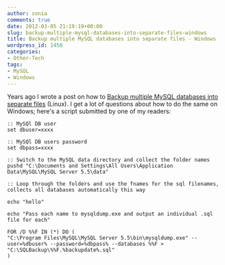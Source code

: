 ```yaml
---
author: sonia
comments: true
date: 2012-03-05 21:19:19+00:00
slug: backup-multiple-mysql-databases-into-separate-files-windows
title: Backup multiple MySQL databases into separate files - Windows
wordpress_id: 1450
categories:
- Other-Tech
tags:
- MySQL
- Windows
---
```


Years ago I wrote a post on how to [Backup multiple MySQL databases into separate files](http://blog.snowfrog.net/2005/11/16/backup-multiple-databases-into-separate-files/) (Linux). I get a lot of questions about how to do the same on Windows; here's a script submitted by one of my readers:

    
    :: MySQl DB user
    set dbuser=xxxx
    
    :: MySQl DB users password
    set dbpass=xxxx
    
    :: Switch to the MySQL data directory and collect the folder names
    pushd "C:\Documents and Settings\All Users\Application Data\MySQL\MySQL Server 5.5\data"
    
    :: Loop through the folders and use the fnames for the sql filenames, collects all databases automatically this way
    
    echo "hello"
    
    echo "Pass each name to mysqldump.exe and output an individual .sql file for each"
    
    FOR /D %%F IN (*) DO (
    "C:\Program Files\MySQL\MySQL Server 5.5\bin\mysqldump.exe" --user=%dbuser% --password=%dbpass% --databases %%F > "C:\SQLBackup\%%F.%backupdate%.sql"
    )
